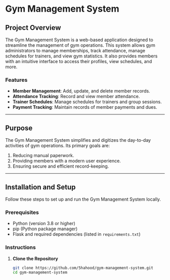 # Gym Management System  

## Project Overview  

The Gym Management System is a web-based application designed to streamline the management of gym operations. This system allows gym administrators to manage memberships, track attendance, manage schedules for trainers, and view gym statistics. It also provides members with an intuitive interface to access their profiles, view schedules, and more.  

### Features  

- **Member Management**: Add, update, and delete member records.  
- **Attendance Tracking**: Record and view member attendance.  
- **Trainer Schedules**: Manage schedules for trainers and group sessions.  
- **Payment Tracking**: Maintain records of member payments and dues.    


---

## Purpose  

The Gym Management System simplifies and digitizes the day-to-day activities of gym operations. Its primary goals are:  

1. Reducing manual paperwork.  
2. Providing members with a modern user experience.  
3. Ensuring secure and efficient record-keeping.  

---

## Installation and Setup  

Follow these steps to set up and run the Gym Management System locally.  

### Prerequisites  

- Python (version 3.8 or higher)  
- pip (Python package manager)  
- Flask and required dependencies (listed in `requirements.txt`)  

### Instructions  

1. **Clone the Repository**  
   ```bash  
   git clone https://github.com/5hahood/gym-management-system.git  
   cd gym-management-system  


